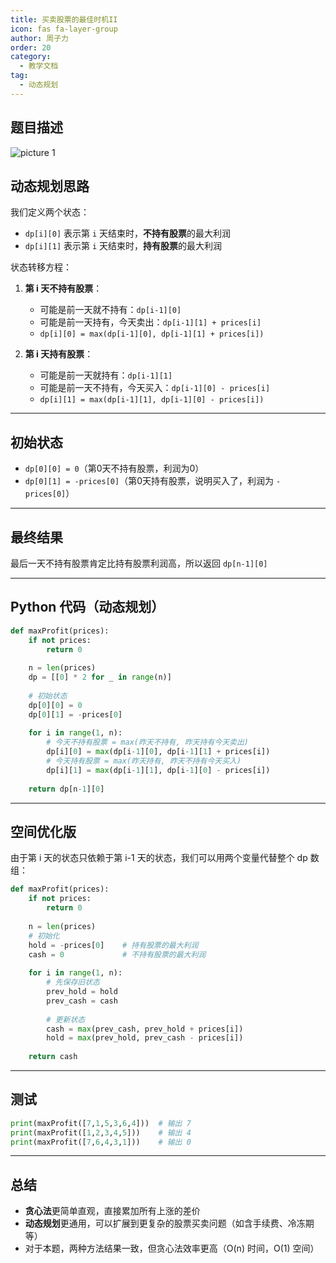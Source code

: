 ```yaml
---
title: 买卖股票的最佳时机II
icon: fas fa-layer-group
author: 周子力
order: 20
category:
  - 教学文档
tag:
  - 动态规划
---
```


## 题目描述

![picture 1](https://oss.docs.z-xin.net/5183eb4ba406e6e8845798ffba9bc1bb5d0204a306695e9382735779cc3541c6.png)  



## 动态规划思路

我们定义两个状态：

- `dp[i][0]` 表示第 `i` 天结束时，**不持有股票**的最大利润
- `dp[i][1]` 表示第 `i` 天结束时，**持有股票**的最大利润

状态转移方程：

1. **第 i 天不持有股票**：
   - 可能是前一天就不持有：`dp[i-1][0]`
   - 可能是前一天持有，今天卖出：`dp[i-1][1] + prices[i]`
   - `dp[i][0] = max(dp[i-1][0], dp[i-1][1] + prices[i])`

2. **第 i 天持有股票**：
   - 可能是前一天就持有：`dp[i-1][1]`
   - 可能是前一天不持有，今天买入：`dp[i-1][0] - prices[i]`
   - `dp[i][1] = max(dp[i-1][1], dp[i-1][0] - prices[i])`

---

## 初始状态

- `dp[0][0] = 0`（第0天不持有股票，利润为0）
- `dp[0][1] = -prices[0]`（第0天持有股票，说明买入了，利润为 `-prices[0]`）

---

## 最终结果

最后一天不持有股票肯定比持有股票利润高，所以返回 `dp[n-1][0]`

---

## Python 代码（动态规划）

```python
def maxProfit(prices):
    if not prices:
        return 0
    
    n = len(prices)
    dp = [[0] * 2 for _ in range(n)]
    
    # 初始状态
    dp[0][0] = 0
    dp[0][1] = -prices[0]
    
    for i in range(1, n):
        # 今天不持有股票 = max(昨天不持有, 昨天持有今天卖出)
        dp[i][0] = max(dp[i-1][0], dp[i-1][1] + prices[i])
        # 今天持有股票 = max(昨天持有, 昨天不持有今天买入)
        dp[i][1] = max(dp[i-1][1], dp[i-1][0] - prices[i])
    
    return dp[n-1][0]
```

---

## 空间优化版

由于第 i 天的状态只依赖于第 i-1 天的状态，我们可以用两个变量代替整个 dp 数组：

```python
def maxProfit(prices):
    if not prices:
        return 0
    
    n = len(prices)
    # 初始化
    hold = -prices[0]    # 持有股票的最大利润
    cash = 0             # 不持有股票的最大利润
    
    for i in range(1, n):
        # 先保存旧状态
        prev_hold = hold
        prev_cash = cash
        
        # 更新状态
        cash = max(prev_cash, prev_hold + prices[i])
        hold = max(prev_hold, prev_cash - prices[i])
    
    return cash
```

---

## 测试

```python
print(maxProfit([7,1,5,3,6,4]))  # 输出 7
print(maxProfit([1,2,3,4,5]))    # 输出 4
print(maxProfit([7,6,4,3,1]))    # 输出 0
```

---

## 总结

- **贪心法**更简单直观，直接累加所有上涨的差价
- **动态规划**更通用，可以扩展到更复杂的股票买卖问题（如含手续费、冷冻期等）
- 对于本题，两种方法结果一致，但贪心法效率更高（O(n) 时间，O(1) 空间）